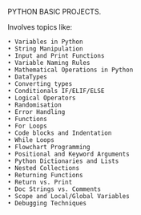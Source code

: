 PYTHON BASIC PROJECTS.

Involves topics like:
    
    • Variables in Python
    • String Manipulation
    • Input and Print Functions
    • Variable Naming Rules
    • Mathematical Operations in Python
    • DataTypes
    • Converting types
    • Conditionals IF/ELIF/ELSE
    • Logical Operators
    • Randomisation
    • Error Handling
    • Functions
    • For Loops
    • Code blocks and Indentation
    • While Loops
    • Flowchart Programming
    • Positional and Keyword Arguments
    • Python Dictionaries and Lists
    • Nested Collections
    • Returning Functions
    • Return vs. Print
    • Doc Strings vs. Comments
    • Scope and Local/Global Variables
    • Debugging Techniques

    
